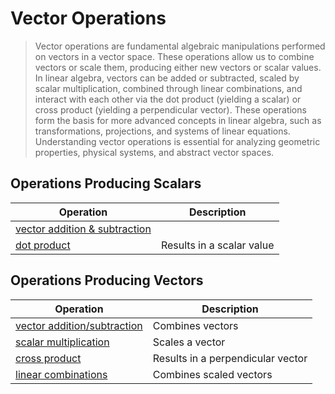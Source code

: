 # Vector Operations

> Vector operations are fundamental algebraic manipulations performed on vectors in a vector space. These operations allow us to combine vectors or scale them, producing either new vectors or scalar values. In linear algebra, vectors can be added or subtracted, scaled by scalar multiplication, combined through linear combinations, and interact with each other via the dot product (yielding a scalar) or cross product (yielding a perpendicular vector). These operations form the basis for more advanced concepts in linear algebra, such as transformations, projections, and systems of linear equations. Understanding vector operations is essential for analyzing geometric properties, physical systems, and abstract vector spaces.

## Operations Producing Scalars

| Operation                                                                 | Description |
| ---                                                                       | --- |
| [vector addition & subtraction ](./vector-addition-and-subtraction.md)    |                           |
| [dot product](./dot-product.md)                                           | Results in a scalar value |

## Operations Producing Vectors

| Operation                                                                     | Description |
| ---                                                                           | --- |
| [vector addition/subtraction](./vector-addition-and-subtraction.md)           | Combines vectors |
| [scalar multiplication](./scalar-multiplication.md) | Scales a vector         |
| [cross product](./cross-product.md) | Results in a perpendicular vector       |
| [linear combinations](./LINEAR-COMBINATIONs/linear-combinations.index.md)     | Combines scaled vectors |

